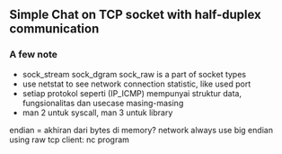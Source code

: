 ## Simple Chat on TCP socket with half-duplex communication

### A few note

- sock_stream sock_dgram sock_raw is a part of socket types
- use netstat to see network connection statistic, like used port
- setiap protokol seperti (IP_ICMP) mempunyai struktur data, fungsionalitas dan usecase masing-masing
- man 2 untuk syscall, man 3 untuk library

endian = akhiran dari bytes di memory?
network always use big endian
using raw tcp client: nc program
